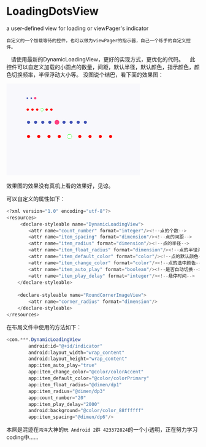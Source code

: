 # LoadingDotsView
a user-defined view for loading or viewPager's indicator

    自定义的一个加载等待的控件，也可以做为viewPager的指示器，自己一个练手的自定义控件。
    请使用最新的DynamicLoadingView，更好的实现方式，更优化的代码。
    此控件可以自定义加载的小圆点的数量，间距，默认半径，默认颜色，指示颜色，颜色切换频率，半径浮动大小等。
没图说个结巴，看下面的效果图：

![screenshot](dots.gif)

效果图的效果没有真机上看的效果好，见谅。

可以自定义的属性如下：

```java
<?xml version="1.0" encoding="utf-8"?>
<resources>
     <declare-styleable name="DynamicLoadingView">
        <attr name="count_number" format="integer"/><!--点的个数-->
        <attr name="item_spacing" format="dimension"/><!--点的间距-->
        <attr name="item_radius" format="dimension"/><!--点的半径-->
        <attr name="item_float_radius" format="dimension"/><!--点的半径浮动-->
        <attr name="item_default_color" format="color"/><!--点的默认颜色-->
        <attr name="item_change_color" format="color"/><!--点的选中颜色-->
        <attr name="item_auto_play" format="boolean"/><!--是否自动切换-->
        <attr name="item_play_delay" format="integer"/><!--悬停时间-->
    </declare-styleable>

    <declare-styleable name="RoundCornerImageView">
        <attr name="corner_radius" format="dimension"/>
    </declare-styleable>
</resources>
```

在布局文件中使用的方法如下：
```java
<com.***.DynamicLoadingView
        android:id="@+id/indicator"
        android:layout_width="wrap_content"
        android:layout_height="wrap_content"
        app:item_auto_play="true"
        app:item_change_color="@color/colorAccent"
        app:item_default_color="@color/colorPrimary"
        app:item_float_radius="@dimen/dp1"
        app:item_radius="@dimen/dp3"
        app:count_number="20"
        app:item_play_delay="2000"
        android:background="@color/color_88ffffff"
        app:item_spacing="@dimen/dp6"/>
```

本屌是混迹在`鸿洋`大神的`玩 Android 2群 423372824`的一个小透明，正在努力学习coding中……
